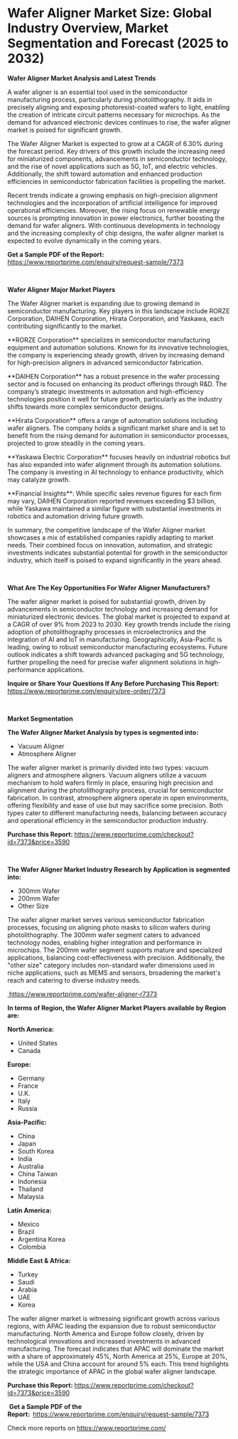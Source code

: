 <p><h1>Wafer Aligner Market Size: Global Industry Overview, Market Segmentation and Forecast (2025 to 2032)</h1></p><p><strong>Wafer Aligner Market Analysis and Latest Trends</strong></p>
<p><p>A wafer aligner is an essential tool used in the semiconductor manufacturing process, particularly during photolithography. It aids in precisely aligning and exposing photoresist-coated wafers to light, enabling the creation of intricate circuit patterns necessary for microchips. As the demand for advanced electronic devices continues to rise, the wafer aligner market is poised for significant growth.</p><p>The Wafer Aligner Market is expected to grow at a CAGR of 6.30% during the forecast period. Key drivers of this growth include the increasing need for miniaturized components, advancements in semiconductor technology, and the rise of novel applications such as 5G, IoT, and electric vehicles. Additionally, the shift toward automation and enhanced production efficiencies in semiconductor fabrication facilities is propelling the market.</p><p>Recent trends indicate a growing emphasis on high-precision alignment technologies and the incorporation of artificial intelligence for improved operational efficiencies. Moreover, the rising focus on renewable energy sources is prompting innovation in power electronics, further boosting the demand for wafer aligners. With continuous developments in technology and the increasing complexity of chip designs, the wafer aligner market is expected to evolve dynamically in the coming years.</p></p>
<p><strong>Get a Sample PDF of the Report:&nbsp;</strong> <a href="https://www.reportprime.com/enquiry/request-sample/7373?utm_campaign=3215&utm_medium=2&utm_source=Github&utm_content=ia&utm_term=19032025&utm_id=wafer-aligner">https://www.reportprime.com/enquiry/request-sample/7373</a></p>
<p>&nbsp;</p>
<p><strong>Wafer Aligner Major Market Players</strong></p>
<p><p>The Wafer Aligner market is expanding due to growing demand in semiconductor manufacturing. Key players in this landscape include RORZE Corporation, DAIHEN Corporation, Hirata Corporation, and Yaskawa, each contributing significantly to the market.</p><p>**RORZE Corporation** specializes in semiconductor manufacturing equipment and automation solutions. Known for its innovative technologies, the company is experiencing steady growth, driven by increasing demand for high-precision aligners in advanced semiconductor fabrication.</p><p>**DAIHEN Corporation** has a robust presence in the wafer processing sector and is focused on enhancing its product offerings through R&D. The company’s strategic investments in automation and high-efficiency technologies position it well for future growth, particularly as the industry shifts towards more complex semiconductor designs.</p><p>**Hirata Corporation** offers a range of automation solutions including wafer aligners. The company holds a significant market share and is set to benefit from the rising demand for automation in semiconductor processes, projected to grow steadily in the coming years.</p><p>**Yaskawa Electric Corporation** focuses heavily on industrial robotics but has also expanded into wafer alignment through its automation solutions. The company is investing in AI technology to enhance productivity, which may catalyze growth.</p><p>**Financial Insights**: While specific sales revenue figures for each firm may vary, DAIHEN Corporation reported revenues exceeding $3 billion, while Yaskawa maintained a similar figure with substantial investments in robotics and automation driving future growth.</p><p>In summary, the competitive landscape of the Wafer Aligner market showcases a mix of established companies rapidly adapting to market needs. Their combined focus on innovation, automation, and strategic investments indicates substantial potential for growth in the semiconductor industry, which itself is poised to expand significantly in the years ahead.</p></p>
<p>&nbsp;</p>
<p><strong>What Are The Key Opportunities For Wafer Aligner Manufacturers?</strong></p>
<p><p>The wafer aligner market is poised for substantial growth, driven by advancements in semiconductor technology and increasing demand for miniaturized electronic devices. The global market is projected to expand at a CAGR of over 9% from 2023 to 2030. Key growth trends include the rising adoption of photolithography processes in microelectronics and the integration of AI and IoT in manufacturing. Geographically, Asia-Pacific is leading, owing to robust semiconductor manufacturing ecosystems. Future outlook indicates a shift towards advanced packaging and 5G technology, further propelling the need for precise wafer alignment solutions in high-performance applications.</p></p>
<p><strong>Inquire or Share Your Questions If Any Before Purchasing This Report:</strong> <a href="https://www.reportprime.com/enquiry/pre-order/7373?utm_campaign=3215&utm_medium=2&utm_source=Github&utm_content=ia&utm_term=19032025&utm_id=wafer-aligner">https://www.reportprime.com/enquiry/pre-order/7373</a></p>
<p>&nbsp;</p>
<p><strong>Market Segmentation</strong></p>
<p><strong>The Wafer Aligner Market Analysis by types is segmented into:</strong></p>
<p><ul><li>Vacuum Aligner</li><li>Atmosphere Aligner</li></ul></p>
<p><p>The wafer aligner market is primarily divided into two types: vacuum aligners and atmosphere aligners. Vacuum aligners utilize a vacuum mechanism to hold wafers firmly in place, ensuring high precision and alignment during the photolithography process, crucial for semiconductor fabrication. In contrast, atmosphere aligners operate in open environments, offering flexibility and ease of use but may sacrifice some precision. Both types cater to different manufacturing needs, balancing between accuracy and operational efficiency in the semiconductor production industry.</p></p>
<p><strong>Purchase this Report:&nbsp;</strong><a href="https://www.reportprime.com/checkout?id=7373&price=3590&utm_campaign=3215&utm_medium=2&utm_source=Github&utm_content=ia&utm_term=19032025&utm_id=wafer-aligner">https://www.reportprime.com/checkout?id=7373&price=3590</a></p>
<p>&nbsp;</p>
<p><strong>The Wafer Aligner Market Industry Research by Application is segmented into:</strong></p>
<p><ul><li>300mm Wafer</li><li>200mm Wafer</li><li>Other Size</li></ul></p>
<p><p>The wafer aligner market serves various semiconductor fabrication processes, focusing on aligning photo masks to silicon wafers during photolithography. The 300mm wafer segment caters to advanced technology nodes, enabling higher integration and performance in microchips. The 200mm wafer segment supports mature and specialized applications, balancing cost-effectiveness with precision. Additionally, the "other size" category includes non-standard wafer dimensions used in niche applications, such as MEMS and sensors, broadening the market's reach and catering to diverse industry needs.</p></p>
<p><a href="https://www.reportprime.com/wafer-aligner-r7373?utm_campaign=3215&utm_medium=2&utm_source=Github&utm_content=ia&utm_term=19032025&utm_id=wafer-aligner">&nbsp;https://www.reportprime.com/wafer-aligner-r7373</a></p>
<p><strong>In terms of Region, the Wafer Aligner Market Players available by Region are:</strong></p>
<p>
    <p> <strong> North America: </strong>
        <ul>
            <li>United States</li>
            <li>Canada</li>
        </ul>
        </p> 
    <p> <strong> Europe: </strong>
        <ul>
            <li>Germany</li>
            <li>France</li>
            <li>U.K.</li>
            <li>Italy</li>
            <li>Russia</li>
        </ul>
        </p> 
    <p> <strong> Asia-Pacific: </strong>
        <ul>
            <li>China</li>
            <li>Japan</li>
            <li>South Korea</li>
            <li>India</li>
            <li>Australia</li>
            <li>China Taiwan</li>
            <li>Indonesia</li>
            <li>Thailand</li>
            <li>Malaysia</li>
        </ul>
        </p> 
    <p> <strong> Latin America: </strong>
        <ul>
            <li>Mexico</li>
            <li>Brazil</li>
            <li>Argentina Korea</li>
            <li>Colombia</li>
        </ul>
        </p> 
    <p> <strong> Middle East & Africa: </strong>
        <ul>
            <li>Turkey</li>
            <li>Saudi</li>
            <li>Arabia</li>
            <li>UAE</li>
            <li>Korea</li>
        </ul>
    </p>
    </p>
<p><p>The wafer aligner market is witnessing significant growth across various regions, with APAC leading the expansion due to robust semiconductor manufacturing. North America and Europe follow closely, driven by technological innovations and increased investments in advanced manufacturing. The forecast indicates that APAC will dominate the market with a share of approximately 45%, North America at 25%, Europe at 20%, while the USA and China account for around 5% each. This trend highlights the strategic importance of APAC in the global wafer aligner landscape.</p></p>
<p><strong>Purchase this Report: </strong><a href="https://www.reportprime.com/checkout?id=7373&price=3590&utm_campaign=3215&utm_medium=2&utm_source=Github&utm_content=ia&utm_term=19032025&utm_id=wafer-aligner">https://www.reportprime.com/checkout?id=7373&price=3590</a></p>
<p>&nbsp;<strong>Get a Sample PDF of the Report:&nbsp;&nbsp;</strong><a href="https://www.reportprime.com/enquiry/request-sample/7373?utm_campaign=3215&utm_medium=2&utm_source=Github&utm_content=ia&utm_term=19032025&utm_id=wafer-aligner">https://www.reportprime.com/enquiry/request-sample/7373</a></p>
<p><strong></strong></p>
<p>Check more reports on <a href="https://www.reportprime.com/?utm_campaign=3215&utm_medium=2&utm_source=Github&utm_content=ia&utm_term=19032025&utm_id=wafer-aligner">https://www.reportprime.com/</a></p>